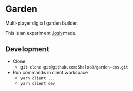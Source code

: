 # Garden

Multi-player digital garden builder.

This is an experiment [Josh](https://joshpress.net) made.

## Development

- Clone
  - `git clone git@github.com:Shelob9/garden-cms.git`
- Run commands in  client workspace
  - `yarn client ...`
  - `yarn client dev`

